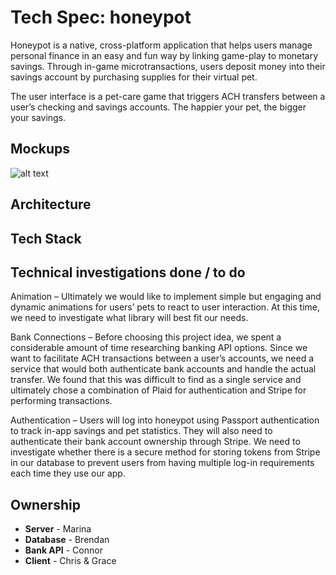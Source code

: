 # Tech Spec: honeypot
Honeypot is a native, cross-platform application that helps users manage personal finance in an easy and fun way by linking game-play to monetary savings. Through in-game microtransactions, users deposit money into their savings account by purchasing supplies for their virtual pet.

The user interface is a pet-care game that triggers ACH transfers between a user’s checking and savings accounts. The happier your pet, the bigger your savings.

## Mockups

![alt text](https://files.slack.com/files-tmb/T02P3HQD6-F3RJB2YQP-d96ca056b7/honeypot2_720.png)

## Architecture

## Tech Stack

## Technical investigations done / to do

Animation – Ultimately we would like to implement simple but engaging and dynamic animations for users’ pets to react to user interaction. At this time, we need to investigate what library will best fit our needs.

Bank Connections – Before choosing this project idea, we spent a considerable amount of time researching banking API options. Since we want to facilitate ACH transactions between a user’s accounts, we need a service that would both authenticate bank accounts and handle the actual transfer. We found that this was difficult to find as a single service and ultimately chose a combination of Plaid for authentication and Stripe for performing transactions.

Authentication – Users will log into honeypot using Passport authentication to track in-app savings and pet statistics. They will also need to authenticate their bank account ownership through Stripe. We need to investigate whether there is a secure method for storing tokens from Stripe in our database to prevent users from having multiple log-in requirements each time they use our app.


## Ownership

- **Server** - Marina
- **Database** - Brendan
- **Bank API** - Connor
- **Client** - Chris & Grace
